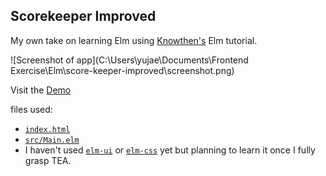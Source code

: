 ## Scorekeeper Improved

My own take on learning Elm using [Knowthen's](https://github.com/knowthen/elm) Elm tutorial.

![Screenshot of app](C:\Users\yujae\Documents\Frontend Exercise\Elm\score-keeper-improved\screenshot.png)

Visit the [Demo](https://gitcdn.xyz/repo/jaeyson/score-keeper-improved/master/index.html)

files used:

- [`index.html`](https://github.com/jaeyson/score-keeper-improved/blob/master/index.html)
- [`src/Main.elm`](https://github.com/jaeyson/score-keeper-improved/blob/master/src/Main.elm)
- I haven't used [`elm-ui`](https://github.com/mdgriffith/elm-ui/tree/1.1.0) or [`elm-css`](https://github.com/rtfeldman/elm-css) yet but planning to learn it once I fully grasp TEA.

[//]: # "Work in Progress"

